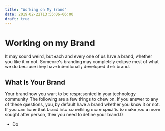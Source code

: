 ```yaml
---
title: "Working on My Brand"
date: 2019-02-22T13:55:06-06:00
draft: true
---
```

# Working on my Brand

 It may sound weird, but each and every one of us have a brand, whether you like it or not. Someone's branding may completely eclipse most of what we do because they have intentionally developed their brand.
 
## What Is Your Brand

 Your brand how you want to be respresented in your technology community. The following are a few things to chew on. If you answer to any of these questions, you, by default have a brand whether you know it or not. If you can hone that brand into something more specific to make you a more sought after person, then you need to define your brand.0
 + Do 

